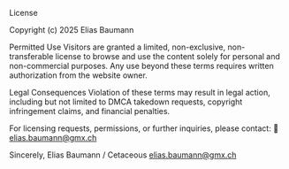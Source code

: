 License

Copyright (c) 2025 Elias Baumann

Permitted Use
Visitors are granted a limited, non-exclusive, non-transferable license to browse and use the content solely for personal and non-commercial purposes. Any use beyond these terms requires written authorization from the website owner.

Legal Consequences
Violation of these terms may result in legal action, including but not limited to DMCA takedown requests, copyright infringement claims, and financial penalties.

For licensing requests, permissions, or further inquiries, please contact:
📧 elias.baumann@gmx.ch

Sincerely,
Elias Baumann / Cetaceous
elias.baumann@gmx.ch
